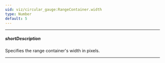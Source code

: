 ```yaml
---
uid: viz/circular_gauge:RangeContainer.width
type: Number
default: 5
---
```

---
##### shortDescription
Specifies the range container's width in pixels.

---
